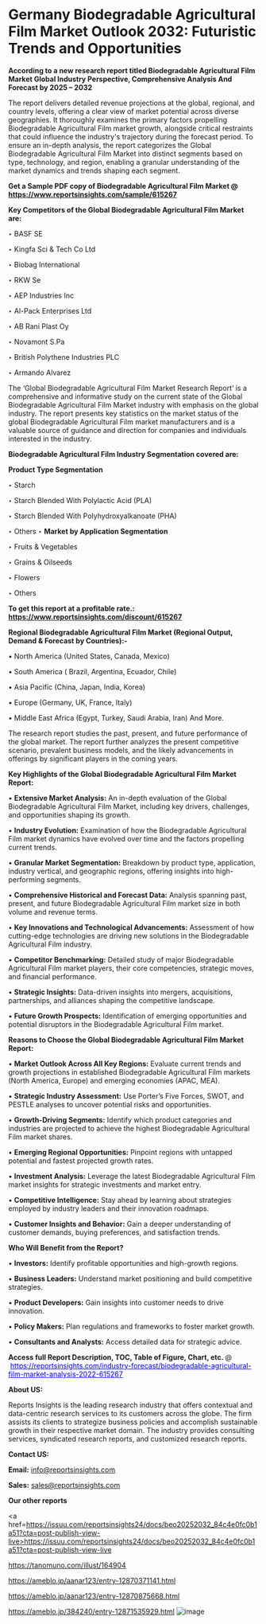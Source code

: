 # Germany Biodegradable Agricultural Film Market Outlook 2032: Futuristic Trends and Opportunities

<strong>According to a new research report titled Biodegradable Agricultural Film Market Global Industry Perspective, Comprehensive Analysis And Forecast by 2025 – 2032</strong>

The report delivers detailed revenue projections at the global, regional, and country levels, offering a clear view of market potential across diverse geographies. It thoroughly examines the primary factors propelling Biodegradable Agricultural Film market growth, alongside critical restraints that could influence the industry's trajectory during the forecast period. To ensure an in-depth analysis, the report categorizes the Global Biodegradable Agricultural Film Market into distinct segments based on type, technology, and region, enabling a granular understanding of the market dynamics and trends shaping each segment.

<strong>Get a Sample PDF copy of Biodegradable Agricultural Film Market </strong><strong>@<a href=https://www.reportsinsights.com/sample/615267 style=color:#0000ff;> https://www.reportsinsights.com/sample/615267</a></strong></font>

<strong>Key Competitors of the Global Biodegradable Agricultural Film Market are:</strong>

‣ BASF SE

‣ Kingfa Sci & Tech Co Ltd

‣ Biobag International

‣ RKW Se

‣ AEP Industries Inc

‣ Al-Pack Enterprises Ltd

‣ AB Rani Plast Oy

‣ Novamont S.Pa

‣ British Polythene Industries PLC

‣ Armando Alvarez

The ‘Global Biodegradable Agricultural Film Market Research Report’ is a comprehensive and informative study on the current state of the Global Biodegradable Agricultural Film Market industry with emphasis on the global industry. The report presents key statistics on the market status of the global Biodegradable Agricultural Film market manufacturers and is a valuable source of guidance and direction for companies and individuals interested in the industry.

<strong>Biodegradable Agricultural Film Industry Segmentation covered are:</strong>

<strong>Product Type Segmentation</strong>

‣ Starch

‣ Starch Blended With Polylactic Acid (PLA)

‣ Starch Blended With Polyhydroxyalkanoate (PHA)

‣ Others
‣ 
<strong>Market by Application Segmentation</strong>

‣ Fruits & Vegetables

‣ Grains & Oilseeds

‣ Flowers

‣ Others

<strong>To get this report at a profitable rate.: <a href=https://www.reportsinsights.com/discount/615267 style=color:#0000ff;>https://www.reportsinsights.com/discount/615267</a></strong></font>

<strong>Regional Biodegradable Agricultural Film Market (Regional Output, Demand &amp; Forecast by Countries):-</strong>

• North America (United States, Canada, Mexico)

• South America ( Brazil, Argentina, Ecuador, Chile)

• Asia Pacific (China, Japan, India, Korea)

• Europe (Germany, UK, France, Italy)

• Middle East Africa (Egypt, Turkey, Saudi Arabia, Iran) And More.

The research report studies the past, present, and future performance of the global market. The report further analyzes the present competitive scenario, prevalent business models, and the likely advancements in offerings by significant players in the coming years.

<strong>Key Highlights of the Global Biodegradable Agricultural Film Market Report:</strong>

• <strong>Extensive Market Analysis:</strong> An in-depth evaluation of the Global Biodegradable Agricultural Film Market, including key drivers, challenges, and opportunities shaping its growth.

• <strong>Industry Evolution:</strong> Examination of how the Biodegradable Agricultural Film market dynamics have evolved over time and the factors propelling current trends.

• <strong>Granular Market Segmentation:</strong> Breakdown by product type, application, industry vertical, and geographic regions, offering insights into high-performing segments.

• <strong>Comprehensive Historical and Forecast Data:</strong> Analysis spanning past, present, and future Biodegradable Agricultural Film market size in both volume and revenue terms.

• <strong>Key Innovations and Technological Advancements:</strong> Assessment of how cutting-edge technologies are driving new solutions in the Biodegradable Agricultural Film industry.

• <strong>Competitor Benchmarking:</strong> Detailed study of major Biodegradable Agricultural Film market players, their core competencies, strategic moves, and financial performance.

• <strong>Strategic Insights:</strong> Data-driven insights into mergers, acquisitions, partnerships, and alliances shaping the competitive landscape.

• <strong>Future Growth Prospects:</strong> Identification of emerging opportunities and potential disruptors in the Biodegradable Agricultural Film market.

<strong>Reasons to Choose the Global Biodegradable Agricultural Film Market Report:</strong>

• <strong>Market Outlook Across All Key Regions:</strong> Evaluate current trends and growth projections in established Biodegradable Agricultural Film markets (North America, Europe) and emerging economies (APAC, MEA).

• <strong>Strategic Industry Assessment:</strong> Use Porter’s Five Forces, SWOT, and PESTLE analyses to uncover potential risks and opportunities.

• <strong>Growth-Driving Segments:</strong> Identify which product categories and industries are projected to achieve the highest Biodegradable Agricultural Film market shares.

• <strong>Emerging Regional Opportunities:</strong> Pinpoint regions with untapped potential and fastest projected growth rates.

• <strong>Investment Analysis:</strong> Leverage the latest Biodegradable Agricultural Film market insights for strategic investments and market entry.

• <strong>Competitive Intelligence:</strong> Stay ahead by learning about strategies employed by industry leaders and their innovation roadmaps.

• <strong>Customer Insights and Behavior:</strong> Gain a deeper understanding of customer demands, buying preferences, and satisfaction trends.

<strong>Who Will Benefit from the Report?</strong>

• <strong>Investors:</strong> Identify profitable opportunities and high-growth regions.

• <strong>Business Leaders:</strong> Understand market positioning and build competitive strategies.

• <strong>Product Developers:</strong> Gain insights into customer needs to drive innovation.

• <strong>Policy Makers:</strong> Plan regulations and frameworks to foster market growth.

• <strong>Consultants and Analysts:</strong> Access detailed data for strategic advice.
</ul>
<strong>Access full Report Description, TOC, Table of Figure, Chart, etc. </strong>@  <a href=https://reportsinsights.com/industry-forecast/biodegradable-agricultural-film-market-analysis-2022-615267 style=color:#0000ff;>https://reportsinsights.com/industry-forecast/biodegradable-agricultural-film-market-analysis-2022-615267</a></font>

<strong><strong>About US</strong>:</strong>

Reports Insights is the leading research industry that offers contextual and data-centric research services to its customers across the globe. The firm assists its clients to strategize business policies and accomplish sustainable growth in their respective market domain. The industry provides consulting services, syndicated research reports, and customized research reports.

<strong>Contact US:</strong>

<p class=""""><b>Email:</b> <a href=mailto:info@reportsinsights.com>info@reportsinsights.com</a></p>
<p class=""""><b>Sales:</b> <a href=mailto:sales@reportsinsights.com>sales@reportsinsights.com</a></p>

<strong>Our other reports</strong>

<a href=https://issuu.com/reportsinsights24/docs/beo20252032_84c4e0fc0b1a51?cta=post-publish-view-live>https://issuu.com/reportsinsights24/docs/beo20252032_84c4e0fc0b1a51?cta=post-publish-view-live</a>

<a href=https://tanomuno.com/illust/164904>https://tanomuno.com/illust/164904</a>

<a href=https://ameblo.jp/aanar123/entry-12870371141.html>https://ameblo.jp/aanar123/entry-12870371141.html</a>

<a href=https://ameblo.jp/aanar123/entry-12870875668.html>https://ameblo.jp/aanar123/entry-12870875668.html</a>

<a href=https://ameblo.jp/384240/entry-12871535929.html>https://ameblo.jp/384240/entry-12871535929.html</a>
![image](https://github.com/user-attachments/assets/717b5d7b-a7e4-484a-8a7f-86df72955b4b)
